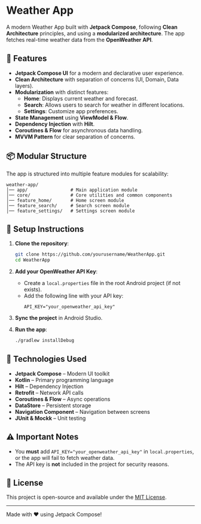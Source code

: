 # Weather App

A modern Weather App built with **Jetpack Compose**, following **Clean Architecture** principles, and using a **modularized architecture**. The app fetches real-time weather data from the **OpenWeather API**.

## 🌟 Features

- **Jetpack Compose UI** for a modern and declarative user experience.
- **Clean Architecture** with separation of concerns (UI, Domain, Data layers).
- **Modularization** with distinct features:
  - **Home**: Displays current weather and forecast.
  - **Search**: Allows users to search for weather in different locations.
  - **Settings**: Customize app preferences.
- **State Management** using **ViewModel & Flow**.
- **Dependency Injection** with **Hilt**.
- **Coroutines & Flow** for asynchronous data handling.
- **MVVM Pattern** for clear separation of concerns.

## 📦 Modular Structure

The app is structured into multiple feature modules for scalability:

```
weather-app/
│── app/                # Main application module
│── core/               # Core utilities and common components
│── feature_home/       # Home screen module
│── feature_search/     # Search screen module
│── feature_settings/   # Settings screen module
```

## 🔧 Setup Instructions

1. **Clone the repository**:
   ```sh
   git clone https://github.com/yourusername/WeatherApp.git
   cd WeatherApp
   ```

2. **Add your OpenWeather API Key**:
   - Create a `local.properties` file in the root Android project (if not exists).
   - Add the following line with your API key:
     ```properties
     API_KEY="your_openweather_api_key"
     ```

3. **Sync the project** in Android Studio.

4. **Run the app**:
   ```sh
   ./gradlew installDebug
   ```

## 🚀 Technologies Used

- **Jetpack Compose** – Modern UI toolkit
- **Kotlin** – Primary programming language
- **Hilt** – Dependency Injection
- **Retrofit** – Network API calls
- **Coroutines & Flow** – Async operations
- **DataStore** – Persistent storage
- **Navigation Component** – Navigation between screens
- **JUnit & Mockk** – Unit testing

## ⚠️ Important Notes
- You **must** add `API_KEY="your_openweather_api_key"` in `local.properties`, or the app will fail to fetch weather data.
- The API key is **not** included in the project for security reasons.

## 📜 License
This project is open-source and available under the [MIT License](LICENSE).

---

Made with ❤️ using Jetpack Compose!

